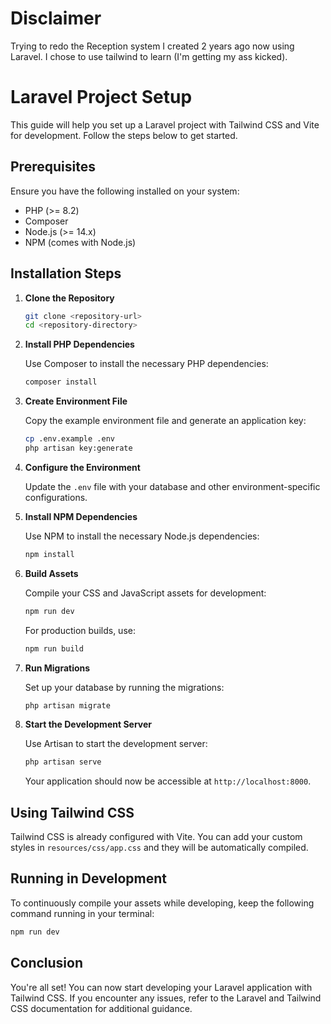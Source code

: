 # Disclaimer
Trying to redo the Reception system I created 2 years ago now using Laravel.
I chose to use tailwind to learn (I'm getting my ass kicked).

# Laravel Project Setup

This guide will help you set up a Laravel project with Tailwind CSS and Vite for development. Follow the steps below to get started.

## Prerequisites

Ensure you have the following installed on your system:

- PHP (>= 8.2)
- Composer
- Node.js (>= 14.x)
- NPM (comes with Node.js)

## Installation Steps

1. **Clone the Repository**

   ```bash
   git clone <repository-url>
   cd <repository-directory>
   ```

2. **Install PHP Dependencies**

   Use Composer to install the necessary PHP dependencies:

   ```bash
   composer install
   ```

3. **Create Environment File**

   Copy the example environment file and generate an application key:

   ```bash
   cp .env.example .env
   php artisan key:generate
   ```

4. **Configure the Environment**

   Update the `.env` file with your database and other environment-specific configurations.

5. **Install NPM Dependencies**

   Use NPM to install the necessary Node.js dependencies:

   ```bash
   npm install
   ```

6. **Build Assets**

   Compile your CSS and JavaScript assets for development:

   ```bash
   npm run dev
   ```

   For production builds, use:

   ```bash
   npm run build
   ```

7. **Run Migrations**

   Set up your database by running the migrations:

   ```bash
   php artisan migrate
   ```

8. **Start the Development Server**

   Use Artisan to start the development server:

   ```bash
   php artisan serve
   ```

   Your application should now be accessible at `http://localhost:8000`.

## Using Tailwind CSS

Tailwind CSS is already configured with Vite. You can add your custom styles in `resources/css/app.css` and they will be automatically compiled.

## Running in Development

To continuously compile your assets while developing, keep the following command running in your terminal:

```bash
npm run dev
```

## Conclusion

You're all set! You can now start developing your Laravel application with Tailwind CSS. If you encounter any issues, refer to the Laravel and Tailwind CSS documentation for additional guidance.

